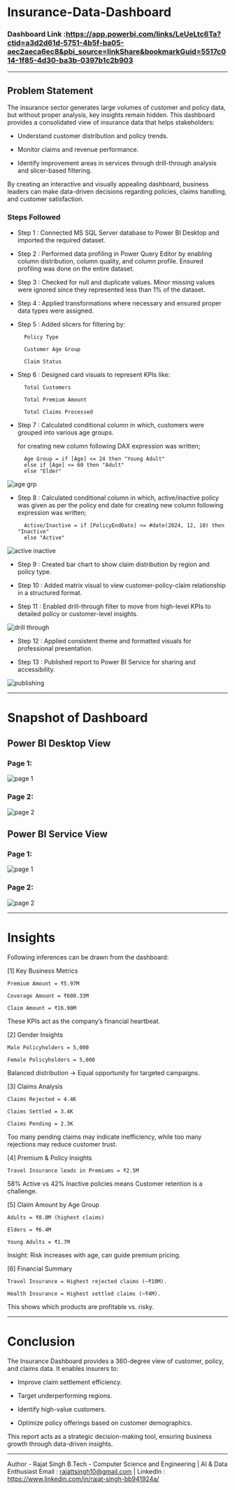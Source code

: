 # Insurance-Data-Dashboard
### Dashboard Link :https://app.powerbi.com/links/LeUeLtc6Ta?ctid=a3d2d61d-5751-4b5f-ba05-aec2aeca6ec8&pbi_source=linkShare&bookmarkGuid=5517c014-1f85-4d30-ba3b-0397b1c2b903
---
## Problem Statement

The insurance sector generates large volumes of customer and policy data, but without proper analysis, key insights remain hidden. This dashboard provides a consolidated view of insurance data that helps stakeholders:

- Understand customer distribution and policy trends.

- Monitor claims and revenue performance.

- Identify improvement areas in services through drill-through analysis and slicer-based filtering.

By creating an interactive and visually appealing dashboard, business leaders can make data-driven decisions regarding policies, claims handling, and customer satisfaction.

### Steps Followed

- Step 1 : Connected MS SQL Server database to Power BI Desktop and imported the required dataset.

- Step 2 : Performed data profiling in Power Query Editor by enabling column distribution, column quality, and column profile. Ensured profiling was done on the entire dataset.

- Step 3 : Checked for null and duplicate values. Minor missing values were ignored since they represented less than 1% of the dataset.

- Step 4 : Applied transformations where necessary and ensured proper data types were assigned.

- Step 5 : Added slicers for filtering by:

        Policy Type

        Customer Age Group

        Claim Status

- Step 6 : Designed card visuals to represent KPIs like:

        Total Customers

        Total Premium Amount

        Total Claims Processed


- Step 7 : Calculated conditional column in which, customers were grouped into various age groups.

    for creating new column following DAX expression was written;
       
        Age Group = if [Age] <= 24 then "Young Adult" 
        else if [Age] <= 60 then "Adult" 
        else "Elder"
        
    
![age grp](images/agegroup.png)


- Step 8 : Calculated conditional column in which, active/inactive policy was given as per the policy end date
    for creating new column following expression was written;

        Active/Inactive = if [PolicyEndDate] <= #date(2024, 12, 10) then "Inactive" 
        else "Active"
    
![active inactive](images/ActiveInactive.png)

- Step 9 : Created bar chart to show claim distribution by region and policy type.

- Step 10 : Added matrix visual to view customer-policy-claim relationship in a structured format.

- Step 11 : Enabled drill-through filter to move from high-level KPIs to detailed policy or customer-level insights.

![drill through](images/Drillthrough.png)

- Step 12 : Applied consistent theme and formatted visuals for professional presentation.

- Step 13 : Published report to Power BI Service for sharing and accessibility.
  
![publishing](images/Publishing-to-BI.png)

---

# Snapshot of Dashboard
## Power BI Desktop View

### Page 1:

![page 1](images/dashboard1.png)

### Page 2:

![page 2](images/dashboard2.png)

## Power BI Service View

### Page 1:

![page 1](images/services1.png)

### Page 2:

![page 2](images/services2.png)

---
# Insights

Following inferences can be drawn from the dashboard:

[1] Key Business Metrics

    Premium Amount = ₹5.97M

    Coverage Amount = ₹600.33M

    Claim Amount = ₹16.90M

These KPIs act as the company’s financial heartbeat.

[2] Gender Insights

    Male Policyholders = 5,000

    Female Policyholders = 5,000

Balanced distribution → Equal opportunity for targeted campaigns.

[3] Claims Analysis

    Claims Rejected = 4.4K

    Claims Settled = 3.4K

    Claims Pending = 2.3K

Too many pending claims may indicate inefficiency, while too many rejections may reduce customer trust.

[4] Premium & Policy Insights

    Travel Insurance leads in Premiums = ₹2.5M

58% Active vs 42% Inactive policies means Customer retention is a challenge.

[5] Claim Amount by Age Group

    Adults = ₹8.8M (highest claims)

    Elders = ₹6.4M

    Young Adults = ₹1.7M

Insight: Risk increases with age, can guide premium pricing.

[6] Financial Summary

    Travel Insurance = Highest rejected claims (~₹10M).

    Health Insurance = Highest settled claims (~₹4M).

This shows which products are profitable vs. risky.

---
# Conclusion

The Insurance Dashboard provides a 360-degree view of customer, policy, and claims data. It enables insurers to:

- Improve claim settlement efficiency.

- Target underperforming regions.

- Identify high-value customers.

- Optimize policy offerings based on customer demographics.

This report acts as a strategic decision-making tool, ensuring business growth through data-driven insights.

---
Author - Rajat Singh
B.Tech - Computer Science and Engineering | AI & Data Enthusiast
Email : rajattsingh10@gmail.com | LinkedIn : https://www.linkedin.com/in/rajat-singh-bb941924a/
